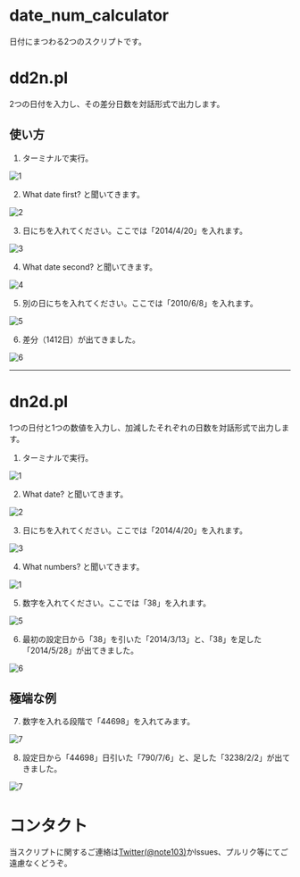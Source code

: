 date_num_calculator
===================
日付にまつわる2つのスクリプトです。

# dd2n.pl
2つの日付を入力し、その差分日数を対話形式で出力します。

## 使い方
1) ターミナルで実行。

![1](https://dl.dropboxusercontent.com/u/7779513/script/dd2n/1.png)

2) What date first? と聞いてきます。

![2](https://dl.dropboxusercontent.com/u/7779513/script/dd2n/2.png)

3) 日にちを入れてください。ここでは「2014/4/20」を入れます。

![3](https://dl.dropboxusercontent.com/u/7779513/script/dd2n/3.png)

4) What date second? と聞いてきます。

![4](https://dl.dropboxusercontent.com/u/7779513/script/dd2n/4.png)

5) 別の日にちを入れてください。ここでは「2010/6/8」を入れます。

![5](https://dl.dropboxusercontent.com/u/7779513/script/dd2n/5.png)

6) 差分（1412日）が出てきました。

![6](https://dl.dropboxusercontent.com/u/7779513/script/dd2n/6.png)


***

# dn2d.pl
1つの日付と1つの数値を入力し、加減したそれぞれの日数を対話形式で出力します。

1) ターミナルで実行。

![1](https://dl.dropboxusercontent.com/u/7779513/script/dn2d/1.png)

2) What date? と聞いてきます。

![2](https://dl.dropboxusercontent.com/u/7779513/script/dn2d/2.png)

3) 日にちを入れてください。ここでは「2014/4/20」を入れます。

![3](https://dl.dropboxusercontent.com/u/7779513/script/dn2d/3.png)

4) What numbers? と聞いてきます。

![1](https://dl.dropboxusercontent.com/u/7779513/script/dn2d/4.png)

5) 数字を入れてください。ここでは「38」を入れます。

![5](https://dl.dropboxusercontent.com/u/7779513/script/dn2d/5.png)

6) 最初の設定日から「38」を引いた「2014/3/13」と、「38」を足した「2014/5/28」が出てきました。

![6](https://dl.dropboxusercontent.com/u/7779513/script/dn2d/6.png)

## 極端な例

7) 数字を入れる段階で「44698」を入れてみます。

![7](https://dl.dropboxusercontent.com/u/7779513/script/dn2d/7.png)

8) 設定日から「44698」日引いた「790/7/6」と、足した「3238/2/2」が出てきました。

![7](https://dl.dropboxusercontent.com/u/7779513/script/dn2d/8.png)

# コンタクト
当スクリプトに関するご連絡は[Twitter(@note103)](https://twitter.com/note103)かIssues、プルリク等にてご遠慮なくどうぞ。

